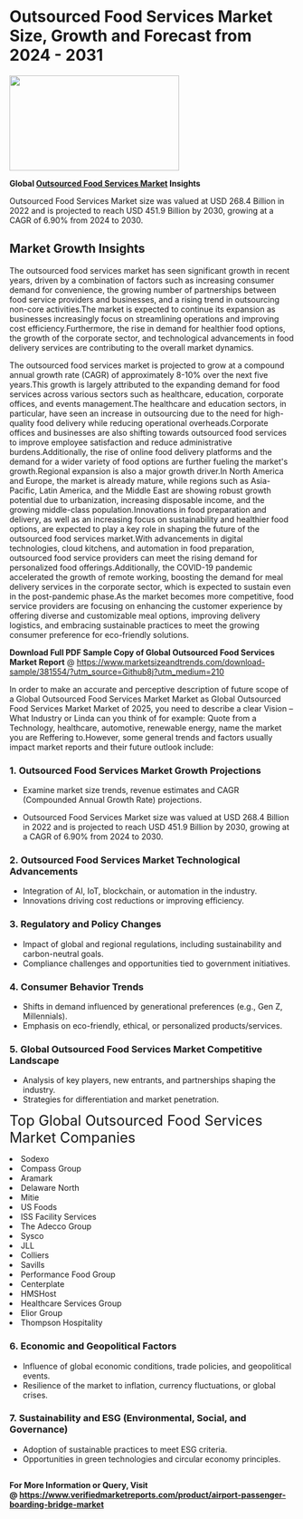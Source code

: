 <H1>Outsourced Food Services Market Size, Growth and Forecast from 2024 - 2031</H1><img class="aligncenter size-medium wp-image-584254" src="https://thirdeyenews.in/wp-content/uploads/2024/09/Global-Market-Research-300x168.jpeg" alt="" width="300" height="168" /><p><strong>Global&nbsp;<a href="https://www.marketsizeandtrends.com/download-sample/381554/?utm_source=Github8j?utm_medium=210">Outsourced Food Services Market</a> Insights</strong></p><p>Outsourced Food Services Market size was valued at USD 268.4 Billion in 2022 and is projected to reach USD 451.9 Billion by 2030, growing at a CAGR of 6.90% from 2024 to 2030.</p><p><h2>Market Growth Insights</h2> <p>The outsourced food services market has seen significant growth in recent years, driven by a combination of factors such as increasing consumer demand for convenience, the growing number of partnerships between food service providers and businesses, and a rising trend in outsourcing non-core activities.The market is expected to continue its expansion as businesses increasingly focus on streamlining operations and improving cost efficiency.Furthermore, the rise in demand for healthier food options, the growth of the corporate sector, and technological advancements in food delivery services are contributing to the overall market dynamics.</p> <p>The outsourced food services market is projected to grow at a compound annual growth rate (CAGR) of approximately 8-10% over the next five years.This growth is largely attributed to the expanding demand for food services across various sectors such as healthcare, education, corporate offices, and events management.The healthcare and education sectors, in particular, have seen an increase in outsourcing due to the need for high-quality food delivery while reducing operational overheads.Corporate offices and businesses are also shifting towards outsourced food services to improve employee satisfaction and reduce administrative burdens.Additionally, the rise of online food delivery platforms and the demand for a wider variety of food options are further fueling the market's growth.Regional expansion is also a major growth driver.In North America and Europe, the market is already mature, while regions such as Asia-Pacific, Latin America, and the Middle East are showing robust growth potential due to urbanization, increasing disposable income, and the growing middle-class population.Innovations in food preparation and delivery, as well as an increasing focus on sustainability and healthier food options, are expected to play a key role in shaping the future of the outsourced food services market.With advancements in digital technologies, cloud kitchens, and automation in food preparation, outsourced food service providers can meet the rising demand for personalized food offerings.Additionally, the COVID-19 pandemic accelerated the growth of remote working, boosting the demand for meal delivery services in the corporate sector, which is expected to sustain even in the post-pandemic phase.As the market becomes more competitive, food service providers are focusing on enhancing the customer experience by offering diverse and customizable meal options, improving delivery logistics, and embracing sustainable practices to meet the growing consumer preference for eco-friendly solutions.<p><span class=""><strong>Download Full PDF Sample Copy of Global Outsourced Food Services Market Report</strong> @ <a href="https://www.marketsizeandtrends.com/download-sample/381554/?utm_source=Github8j?utm_medium=210" target="_blank">https://www.marketsizeandtrends.com/download-sample/381554/?utm_source=Github8j?utm_medium=210</a></span></p><p>In order to make an accurate and perceptive description of future scope of a Global&nbsp;Outsourced Food Services Market Market as Global&nbsp;Outsourced Food Services Market Market of 2025, you need to describe a clear Vision &ndash; What Industry or Linda can you think of for example: Quote from a Technology, healthcare, automotive, renewable energy, name the market you are Reffering to.However, some general trends and factors usually impact market reports and their future outlook include:</p><h3>1.&nbsp;<strong>Outsourced Food Services Market Growth Projections</strong></h3><ul><li>Examine market size trends, revenue estimates and CAGR (Compounded Annual Growth Rate) projections.</li><li><p>Outsourced Food Services Market size was valued at USD 268.4 Billion in 2022 and is projected to reach USD 451.9 Billion by 2030, growing at a CAGR of 6.90% from 2024 to 2030.</p></li></ul><h3>2.&nbsp;<strong>Outsourced Food Services Market Technological Advancements</strong></h3><ul><li>Integration of AI, IoT, blockchain, or automation in the industry.</li><li>Innovations driving cost reductions or improving efficiency.</li></ul><h3>3.&nbsp;<strong>Regulatory and Policy Changes</strong></h3><ul><li>Impact of global and regional regulations, including sustainability and carbon-neutral goals.</li><li>Compliance challenges and opportunities tied to government initiatives.</li></ul><h3>4.&nbsp;<strong>Consumer Behavior Trends</strong></h3><ul><li>Shifts in demand influenced by generational preferences (e.g., Gen Z, Millennials).</li><li>Emphasis on eco-friendly, ethical, or personalized products/services.</li></ul><h3>5.&nbsp;<strong>Global Outsourced Food Services Market Competitive Landscape</strong></h3><ul><li>Analysis of key players, new entrants, and partnerships shaping the industry.</li><li>Strategies for differentiation and market penetration.</li></ul><p data-pm-slice="1 1 []"><span style="color: inherit; font-family: inherit; font-size: 25px;">Top Global Outsourced Food Services Market Companies</span></p><div class="" data-test-id=""><p><li>Sodexo</li><li> Compass Group</li><li> Aramark</li><li> Delaware North</li><li> Mitie</li><li> US Foods</li><li> ISS Facility Services</li><li> The Adecco Group</li><li> Sysco</li><li> JLL</li><li> Colliers</li><li> Savills</li><li> Performance Food Group</li><li> Centerplate</li><li> HMSHost</li><li> Healthcare Services Group</li><li> Elior Group</li><li> Thompson Hospitality</li></p></div><h3>6.&nbsp;<strong>Economic and Geopolitical Factors</strong></h3><ul><li>Influence of global economic conditions, trade policies, and geopolitical events.</li><li>Resilience of the market to inflation, currency fluctuations, or global crises.</li></ul><h3>7.&nbsp;<strong>Sustainability and ESG (Environmental, Social, and Governance)</strong></h3><ul><li>Adoption of sustainable practices to meet ESG criteria.</li><li>Opportunities in green technologies and circular economy principles.</li></ul><h2><strong style="font-size: 14px;">For More Information or Query, Visit @&nbsp;</strong><a style="background-color: #ffffff; font-size: 14px;" href="https://www.marketsizeandtrends.com/report/outsourced-food-services-market/" target="_blank">https://www.verifiedmarketreports.com/product/airport-passenger-boarding-bridge-market</a></h2>